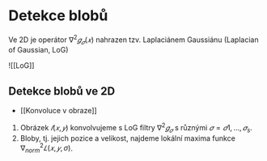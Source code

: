 # Detekce blobů

Ve 2D je operátor $∇^2𝑔_𝜎(𝑥)$ nahrazen tzv. Laplaciánem Gaussiánu (Laplacian of Gaussian, LoG)

![[LoG]]

## Detekce blobů ve 2D
- [[Konvoluce v obraze]]

1. Obrázek $𝐼(𝑥, 𝑦)$ konvolvujeme s LoG filtry $∇^2𝑔_𝜎$ s různými $𝜎 = 𝜎1, … , 𝜎_s$.
2. Bloby, tj. jejich pozice a velikost, najdeme lokální maxima funkce $∇^2_{norm} 𝐿(𝑥, 𝑦, \sigma)$.